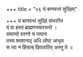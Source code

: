 +++
title = "०६ यं बाणवन्तं सुदिहम्"

+++
यं बाणवन्तं सुदिहं संभरन्ति  
यं वा हस्तं ब्राह्मणस्यारभन्ते ।  
समाम्यो वरुणो यं जघान  
तस्य श्मशानाद् अधि लोष्ट आभृतः  
स त्वा न हिंसाच् छिवतातिर् अस्तु ते ॥